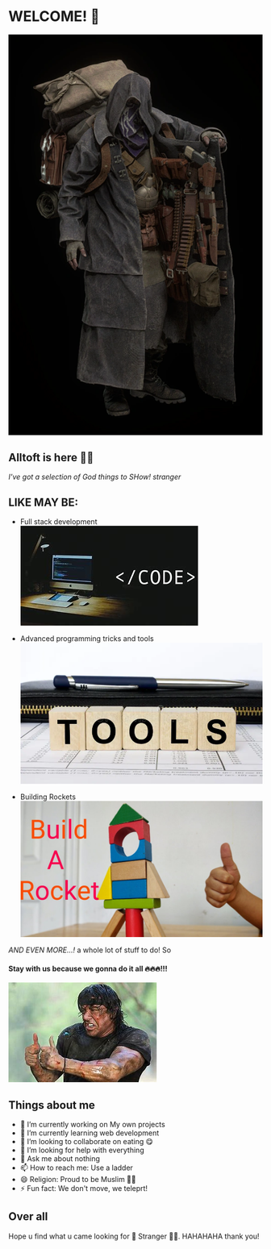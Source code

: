 # WELCOME! 👋
![alt text](Merchant_RE4_remake.webp)

## Alltoft is here 🐱‍👤

*I've got a selection of God things to SHow! stranger*

## LIKE MAY BE:

- Full stack development
![Full stack development](download.jpg)

- Advanced programming tricks and tools
![alt text](word-tools-written-wooden-cube-pen-wallet-193233791.webp)

- Building Rockets
![alt text](maxresdefault.jpg)

*AND EVEN MORE...!*
a whole lot of stuff to do! So
#### Stay with us because we gonna do it all 🔥🔥🔥!!!

![alt text](OIP.jpg)


## Things about me
- 🔭 I’m currently working on My own projects
- 🌱 I’m currently learning web development
- 👯 I’m looking to collaborate on eating 😋
- 🤔 I’m looking for help with everything
- 💬 Ask me about nothing
- 📫 How to reach me: Use a ladder
- 😄 Religion: Proud to be Muslim 👳‍♂️
- ⚡ Fun fact: We don't move, we teleprt!

## Over all
Hope u find what u came looking for 🤗 Stranger 🐱‍👤.
HAHAHAHA thank you!
